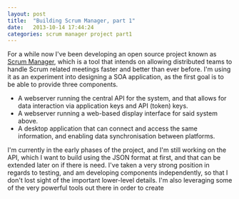 ```yaml
---
layout: post
title:  "Building Scrum Manager, part 1"
date:   2013-10-14 17:44:24
categories: scrum manager project part1
---
```


For a while now I've been developing an open source project known as [Scrum Manager][scrum-manager], which is a tool that intends on allowing distributed teams to handle Scrum related meetings faster and better than ever before. I'm using it as an experiment into designing a SOA application, as the first goal is to be able to provide three components.

- A webserver running the central API for the system, and that allows for data interaction via application keys and API (token) keys.
- A webserver running a web-based display interface for said system above.
- A desktop application that can connect and access the same information, and enabling data synchronisation between platforms.

I'm currently in the early phases of the project, and I'm still working on the API, which I want to build using the JSON format at first, and that can be extended later on if there is need. I've taken a very strong position in regards to testing, and am developing components independently, so that I don't lost sight of the important lower-level details. I'm also leveraging some of the very powerful tools out there in order to create 

[scrum-manager]: https://github.com/petrepatrasc/ScrumManagerWeb